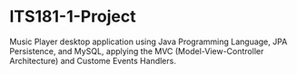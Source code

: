 # ITS181-1-Project
Music Player desktop application using Java Programming Language, JPA Persistence, and MySQL, applying the MVC (Model-View-Controller Architecture) and Custome Events Handlers.
